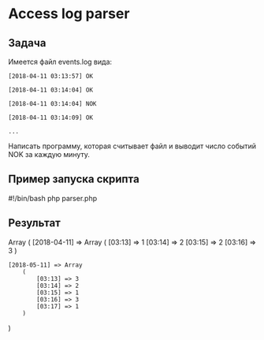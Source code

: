 # Access log parser #

## **Задача**
Имеется файл events.log вида:

	[2018-04-11 03:13:57] ОК

	[2018-04-11 03:14:04] OK

	[2018-04-11 03:14:04] NOK

	[2018-04-11 03:14:09] OK

    ...

Написать программу, которая считывает файл и выводит число событий NOK за каждую минуту.

## **Пример запуска скрипта**
#!/bin/bash
php parser.php

## **Результат**
Array
(
	[2018-04-11] => Array
		(
			[03:13] => 1
			[03:14] => 2
			[03:15] => 2
			[03:16] => 3
		)

	[2018-05-11] => Array
		(
			[03:13] => 3
			[03:14] => 2
			[03:15] => 1
			[03:16] => 3
			[03:17] => 1
		)
)